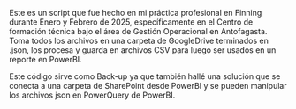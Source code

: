 Este es un script que fue hecho en mi práctica profesional en Finning durante Enero y Febrero de 2025, específicamente en el Centro de formación técnica bajo el área de Gestión Operacional en Antofagasta. Toma todos los archivos en una carpeta de GoogleDrive terminados en .json, los procesa y guarda en archivos CSV para luego ser usados en un reporte en PowerBI.

Este código sirve como Back-up ya que también hallé una solución que se conecta a una carpeta de SharePoint desde PowerBI y se pueden manipular los archivos json en PowerQuery de PowerBI.
